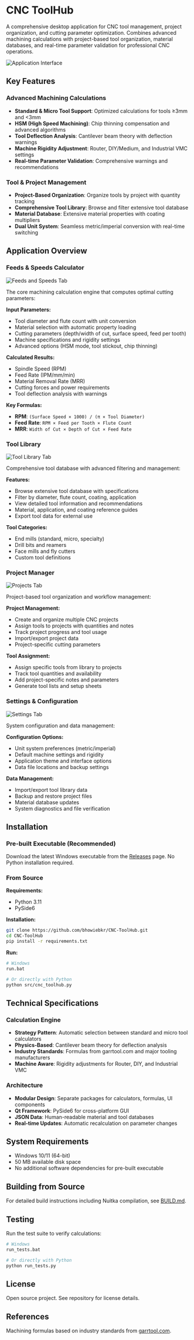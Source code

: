 # CNC ToolHub

A comprehensive desktop application for CNC tool management, project organization, and cutting parameter optimization. Combines advanced machining calculations with project-based tool organization, material databases, and real-time parameter validation for professional CNC operations.

![Application Interface](images/main-interface.png)

## Key Features

### Advanced Machining Calculations
- **Standard & Micro Tool Support**: Optimized calculations for tools ≥3mm and <3mm
- **HSM (High Speed Machining)**: Chip thinning compensation and advanced algorithms
- **Tool Deflection Analysis**: Cantilever beam theory with deflection warnings
- **Machine Rigidity Adjustment**: Router, DIY/Medium, and Industrial VMC settings
- **Real-time Parameter Validation**: Comprehensive warnings and recommendations

### Tool & Project Management
- **Project-Based Organization**: Organize tools by project with quantity tracking
- **Comprehensive Tool Library**: Browse and filter extensive tool database
- **Material Database**: Extensive material properties with coating multipliers
- **Dual Unit System**: Seamless metric/imperial conversion with real-time switching

## Application Overview

### Feeds & Speeds Calculator

![Feeds and Speeds Tab](images/feeds-speeds-tab.png)

The core machining calculation engine that computes optimal cutting parameters:

**Input Parameters:**
- Tool diameter and flute count with unit conversion
- Material selection with automatic property loading
- Cutting parameters (depth/width of cut, surface speed, feed per tooth)
- Machine specifications and rigidity settings
- Advanced options (HSM mode, tool stickout, chip thinning)

**Calculated Results:**
- Spindle Speed (RPM)
- Feed Rate (IPM/mm/min)
- Material Removal Rate (MRR)
- Cutting forces and power requirements
- Tool deflection analysis with warnings

**Key Formulas:**
- **RPM**: `(Surface Speed × 1000) / (π × Tool Diameter)`
- **Feed Rate**: `RPM × Feed per Tooth × Flute Count`
- **MRR**: `Width of Cut × Depth of Cut × Feed Rate`

### Tool Library

![Tool Library Tab](images/tool-library-tab.png)

Comprehensive tool database with advanced filtering and management:

**Features:**
- Browse extensive tool database with specifications
- Filter by diameter, flute count, coating, application
- View detailed tool information and recommendations
- Material, application, and coating reference guides
- Export tool data for external use

**Tool Categories:**
- End mills (standard, micro, specialty)
- Drill bits and reamers  
- Face mills and fly cutters
- Custom tool definitions

### Project Manager

![Projects Tab](images/projects-tab.png)

Project-based tool organization and workflow management:

**Project Management:**
- Create and organize multiple CNC projects
- Assign tools to projects with quantities and notes
- Track project progress and tool usage
- Import/export project data
- Project-specific cutting parameters

**Tool Assignment:**
- Assign specific tools from library to projects
- Track tool quantities and availability
- Add project-specific notes and parameters
- Generate tool lists and setup sheets

### Settings & Configuration

![Settings Tab](images/settings-tab.png)

System configuration and data management:

**Configuration Options:**
- Unit system preferences (metric/imperial)
- Default machine settings and rigidity
- Application theme and interface options
- Data file locations and backup settings

**Data Management:**
- Import/export tool library data
- Backup and restore project files
- Material database updates
- System diagnostics and file verification

## Installation

### Pre-built Executable (Recommended)

Download the latest Windows executable from the [Releases](https://github.com/bhowiebkr/CNC-ToolHub/releases) page. No Python installation required.

### From Source

**Requirements:**
- Python 3.11
- PySide6

**Installation:**
```bash
git clone https://github.com/bhowiebkr/CNC-ToolHub.git
cd CNC-ToolHub
pip install -r requirements.txt
```

**Run:**
```bash
# Windows
run.bat

# Or directly with Python
python src/cnc_toolhub.py
```

## Technical Specifications

### Calculation Engine
- **Strategy Pattern**: Automatic selection between standard and micro tool calculators
- **Physics-Based**: Cantilever beam theory for deflection analysis
- **Industry Standards**: Formulas from garrtool.com and major tooling manufacturers
- **Machine Aware**: Rigidity adjustments for Router, DIY, and Industrial VMC

### Architecture
- **Modular Design**: Separate packages for calculators, formulas, UI components
- **Qt Framework**: PySide6 for cross-platform GUI
- **JSON Data**: Human-readable material and tool databases
- **Real-time Updates**: Automatic recalculation on parameter changes

## System Requirements

- Windows 10/11 (64-bit)
- 50 MB available disk space
- No additional software dependencies for pre-built executable

## Building from Source

For detailed build instructions including Nuitka compilation, see [BUILD.md](BUILD.md).

## Testing

Run the test suite to verify calculations:
```bash
# Windows
run_tests.bat

# Or directly with Python
python run_tests.py
```

## License

Open source project. See repository for license details.

## References

Machining formulas based on industry standards from [garrtool.com](https://www.garrtool.com/resources/machining-formulas/).